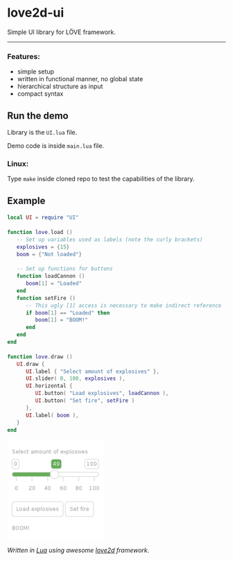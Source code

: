 # love2d-ui
Simple UI library for LÖVE framework.

---

### Features:
- simple setup
- written in functional manner, no global state
- hierarchical structure as input
- compact syntax

## Run the demo
Library is the `UI.lua` file.

Demo code is inside `main.lua` file.

### Linux:
Type `make` inside cloned repo to test the capabilities of the library.

## Example
```lua
local UI = require "UI"

function love.load ()
   -- Set up variables used as labels (note the curly brackets)
   explosives = {15}
   boom = {"Not loaded"}

   -- Set up functions for buttons
   function loadCannon () 
      boom[1] = "Loaded" 
   end
   function setFire ()
      -- This ugly [1] access is necessary to make indirect reference
      if boom[1] == "Loaded" then 
         boom[1] = "BOOM!" 
      end
   end
end

function love.draw ()
   UI.draw {
      UI.label { "Select amount of explosives" },
      UI.slider( 0, 100, explosives ),
      UI.horizontal {  
         UI.button( "Load explosives", loadCannon ), 
         UI.button( "Set fire", setFire )
      },
      UI.label( boom ),
   }
end
```
![Example of UI](example.png)

*Written in [Lua](https://www.lua.org/) using awesome [love2d](https://love2d.org/) framework.*
